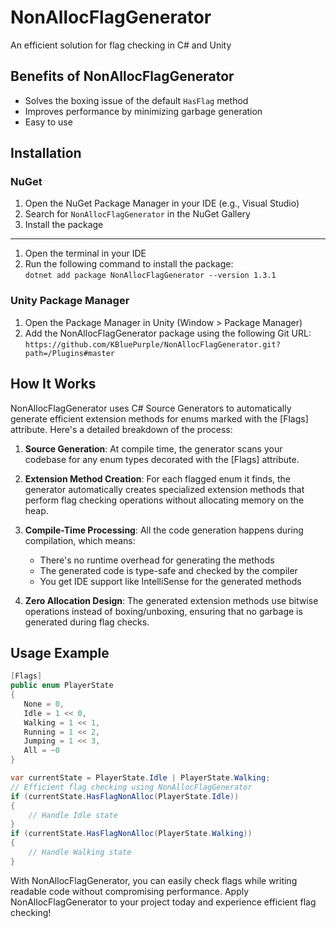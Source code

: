 # NonAllocFlagGenerator
An efficient solution for flag checking in C# and Unity

## Benefits of NonAllocFlagGenerator
- Solves the boxing issue of the default `HasFlag` method
- Improves performance by minimizing garbage generation
- Easy to use

## Installation

### NuGet
1. Open the NuGet Package Manager in your IDE (e.g., Visual Studio)
2. Search for `NonAllocFlagGenerator` in the NuGet Gallery
3. Install the package  
---
1. Open the terminal in your IDE
2. Run the following command to install the package:  
   `dotnet add package NonAllocFlagGenerator --version 1.3.1`

### Unity Package Manager
1. Open the Package Manager in Unity (Window > Package Manager)
2. Add the NonAllocFlagGenerator package using the following Git URL:  
  `https://github.com/KBluePurple/NonAllocFlagGenerator.git?path=/Plugins#master`

## How It Works
NonAllocFlagGenerator uses C# Source Generators to automatically generate efficient extension methods for enums marked with the [Flags] attribute. Here's a detailed breakdown of the process:

1. **Source Generation**: At compile time, the generator scans your codebase for any enum types decorated with the [Flags] attribute.

2. **Extension Method Creation**: For each flagged enum it finds, the generator automatically creates specialized extension methods that perform flag checking operations without allocating memory on the heap.

3. **Compile-Time Processing**: All the code generation happens during compilation, which means:
   - There's no runtime overhead for generating the methods
   - The generated code is type-safe and checked by the compiler
   - You get IDE support like IntelliSense for the generated methods

4. **Zero Allocation Design**: The generated extension methods use bitwise operations instead of boxing/unboxing, ensuring that no garbage is generated during flag checks.

## Usage Example
```cs
[Flags]
public enum PlayerState
{
   None = 0,
   Idle = 1 << 0,
   Walking = 1 << 1,
   Running = 1 << 2,
   Jumping = 1 << 3,
   All = ~0
}
```
```cs
var currentState = PlayerState.Idle | PlayerState.Walking;
// Efficient flag checking using NonAllocFlagGenerator
if (currentState.HasFlagNonAlloc(PlayerState.Idle))
{
    // Handle Idle state
}
if (currentState.HasFlagNonAlloc(PlayerState.Walking))
{
    // Handle Walking state
}
```

With NonAllocFlagGenerator, you can easily check flags while writing readable code without compromising performance.
Apply NonAllocFlagGenerator to your project today and experience efficient flag checking!
